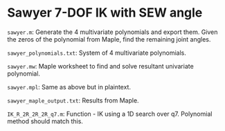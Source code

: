 # Sawyer 7-DOF IK with SEW angle

`sawyer.m`: Generate the 4 multivariate polynomials and export them. Given the zeros of the polynomial from Maple, find the remaining joint angles.

`sawyer_polynomials.txt`: System of 4 multivariate polynomials.

`sawyer.mw`: Maple worksheet to find and solve resultant univariate polynomial.

`sawyer.mpl`: Same as above but in plaintext.

`sawyer_maple_output.txt`: Results from Maple.

`IK_R_2R_2R_2R_q7.m`: Function - IK using a 1D search over q7. Polynomial method should match this.

